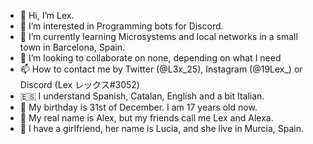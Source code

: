 - 👋 Hi, I’m Lex.
- 👀 I’m interested in Programming bots for Discord.
- 🌱 I’m currently learning Microsystems and local networks in a small town in Barcelona, Spain.
- 💞️ I’m looking to collaborate on none, depending on what I need
- 📫 How to contact me by Twitter (@L3x_25), Instagram (@19Lex_) or Discord (Lex レックス#3052)
- 🇪🇸 I understand Spanish, Catalan, English and a bit Italian. 
- 🎂 My birthday is 31st of December. I am 17 years old now.
- 🤔 My real name is Alex, but my friends call me Lex and Alexa.
- 💖 I have a girlfriend, her name is Lucia, and she live in Murcia, Spain.

<!---
Lexer1917/Lexer1917 is a ✨ special ✨ repository because its `README.md` (this file) appears on your GitHub profile.
You can click the Preview link to take a look at your changes.
--->
